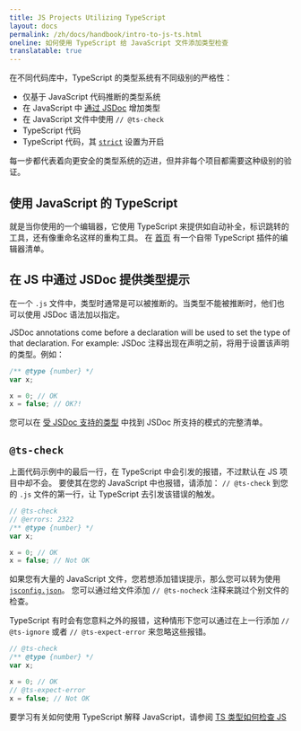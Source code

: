 ```yaml
---
title: JS Projects Utilizing TypeScript
layout: docs
permalink: /zh/docs/handbook/intro-to-js-ts.html
oneline: 如何使用 TypeScript 给 JavaScript 文件添加类型检查
translatable: true
---
```


在不同代码库中，TypeScript 的类型系统有不同级别的严格性：
- 仅基于 JavaScript 代码推断的类型系统
- 在 JavaScript 中 [通过 JSDoc](/docs/handbook/jsdoc-supported-types.html) 增加类型
- 在 JavaScript 文件中使用 `// @ts-check`
- TypeScript 代码
- TypeScript 代码，其 [`strict`](/tsconfig#strict) 设置为开启

每一步都代表着向更安全的类型系统的迈进，但并非每个项目都需要这种级别的验证。
## 使用 JavaScript 的 TypeScript

就是当你使用的一个编辑器，它使用 TypeScript 来提供如自动补全，标识跳转的工具，还有像重命名这样的重构工具。
在 [首页](/) 有一个自带 TypeScript 插件的编辑器清单。

## 在 JS 中通过 JSDoc 提供类型提示

在一个 `.js` 文件中，类型时通常是可以被推断的。当类型不能被推断时，他们也可以使用 JSDoc 语法加以指定。

JSDoc annotations come before a declaration will be used to set the type of that declaration. For example:
JSDoc 注释出现在声明之前，将用于设置该声明的类型。例如：

```js twoslash
/** @type {number} */
var x;

x = 0; // OK
x = false; // OK?!
```

您可以在 [受 JSDoc 支持的类型](/docs/handbook/jsdoc-supported-types.html) 中找到 JSDoc 所支持的模式的完整清单。

## `@ts-check`

上面代码示例中的最后一行，在 TypeScript 中会引发的报错，不过默认在 JS 项目中却不会。
要使其在您的 JavaScript 中也报错，请添加： `// @ts-check` 到您的 `.js` 文件的第一行，让 TypeScript 去引发该错误的触发。


```js twoslash
// @ts-check
// @errors: 2322
/** @type {number} */
var x;

x = 0; // OK
x = false; // Not OK
```

如果您有大量的 JavaScript 文件，您若想添加错误提示，那么您可以转为使用 [`jsconfig.json`](/docs/handbook/tsconfig-json.html)。
您可以通过给文件添加 `// @ts-nocheck` 注释来跳过个别文件的检查。

TypeScript 有时会有您意料之外的报错，这种情形下您可以通过在上一行添加 `// @ts-ignore` 或者 `// @ts-expect-error` 来忽略这些报错。


```js twoslash
// @ts-check
/** @type {number} */
var x;

x = 0; // OK
// @ts-expect-error
x = false; // Not OK
```

要学习有关如何使用 TypeScript 解释 JavaScript，请参阅 [TS 类型如何检查 JS](/docs/handbook/type-checking-javascript-files.html)
